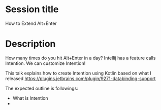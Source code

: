 # Session title

How to Extend Alt+Enter

# Description

How many times do you hit Alt+Enter in a day? Intellij has a feature calls Intention. We can customize Intention!

This talk explains how to create Intention using Kotlin based on what I released https://plugins.jetbrains.com/plugin/9271-databinding-support

The expected outline is followings:

* What is Intention
* 
